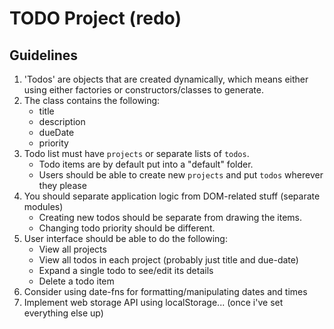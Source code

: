 # TODO Project (redo)
## Guidelines
1. 'Todos' are objects that are created dynamically, which means either using either factories or constructors/classes to generate.
2. The class contains the following:
    - title
    - description
    - dueDate
    - priority
3. Todo list must have `projects` or separate lists of `todos`.
    - Todo items are by default put into a "default" folder.
    - Users should be able to create new `projects` and put `todos` wherever they please
4. You should separate application logic from DOM-related stuff (separate modules)
    - Creating new todos should be separate from drawing the items.
    - Changing todo priority should be different.
5. User interface should be able to do the following:
    - View all projects
    - View all todos in each project (probably just title and due-date)
    - Expand a single todo to see/edit its details
    - Delete a todo item
6. Consider using date-fns for formatting/manipulating dates and times
7. Implement web storage API using localStorage... (once i've set everything else up)
